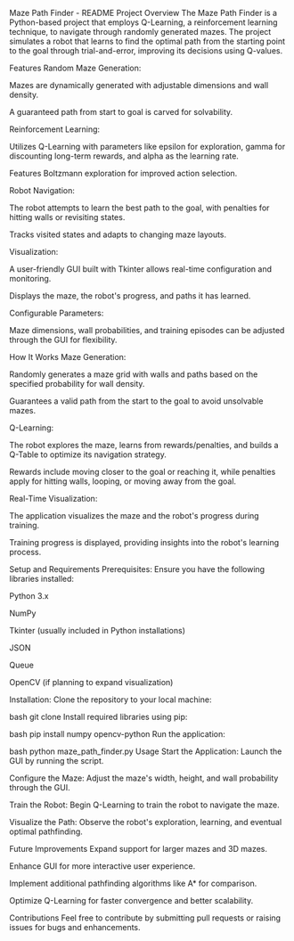 Maze Path Finder - README
Project Overview
The Maze Path Finder is a Python-based project that employs Q-Learning, a reinforcement learning technique, to navigate through randomly generated mazes. The project simulates a robot that learns to find the optimal path from the starting point to the goal through trial-and-error, improving its decisions using Q-values.

Features
Random Maze Generation:

Mazes are dynamically generated with adjustable dimensions and wall density.

A guaranteed path from start to goal is carved for solvability.

Reinforcement Learning:

Utilizes Q-Learning with parameters like epsilon for exploration, gamma for discounting long-term rewards, and alpha as the learning rate.

Features Boltzmann exploration for improved action selection.

Robot Navigation:

The robot attempts to learn the best path to the goal, with penalties for hitting walls or revisiting states.

Tracks visited states and adapts to changing maze layouts.

Visualization:

A user-friendly GUI built with Tkinter allows real-time configuration and monitoring.

Displays the maze, the robot's progress, and paths it has learned.

Configurable Parameters:

Maze dimensions, wall probabilities, and training episodes can be adjusted through the GUI for flexibility.

How It Works
Maze Generation:

Randomly generates a maze grid with walls and paths based on the specified probability for wall density.

Guarantees a valid path from the start to the goal to avoid unsolvable mazes.

Q-Learning:

The robot explores the maze, learns from rewards/penalties, and builds a Q-Table to optimize its navigation strategy.

Rewards include moving closer to the goal or reaching it, while penalties apply for hitting walls, looping, or moving away from the goal.

Real-Time Visualization:

The application visualizes the maze and the robot's progress during training.

Training progress is displayed, providing insights into the robot's learning process.

Setup and Requirements
Prerequisites:
Ensure you have the following libraries installed:

Python 3.x

NumPy

Tkinter (usually included in Python installations)

JSON

Queue

OpenCV (if planning to expand visualization)

Installation:
Clone the repository to your local machine:

bash
git clone <repository-url>
Install required libraries using pip:

bash
pip install numpy opencv-python
Run the application:

bash
python maze_path_finder.py
Usage
Start the Application: Launch the GUI by running the script.

Configure the Maze: Adjust the maze's width, height, and wall probability through the GUI.

Train the Robot: Begin Q-Learning to train the robot to navigate the maze.

Visualize the Path: Observe the robot's exploration, learning, and eventual optimal pathfinding.

Future Improvements
Expand support for larger mazes and 3D mazes.

Enhance GUI for more interactive user experience.

Implement additional pathfinding algorithms like A* for comparison.

Optimize Q-Learning for faster convergence and better scalability.

Contributions
Feel free to contribute by submitting pull requests or raising issues for bugs and enhancements.

